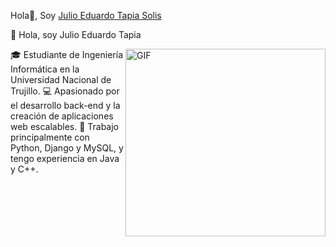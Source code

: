 Hola👋, Soy  [Julio Eduardo Tapia Solis](https://github.com/EduardoTS04)

👋 Hola, soy Julio Eduardo Tapia

 <img align="right" height="300px" width= "320px" alt="GIF" src="https://media.giphy.com/media/CVtNe84hhYF9u/giphy.gif" />

🎓 Estudiante de Ingeniería Informática en la Universidad Nacional de Trujillo.
💻 Apasionado por el desarrollo back-end y la creación de aplicaciones web escalables.
🐍 Trabajo principalmente con Python, Django y MySQL, y tengo experiencia en Java y C++.



